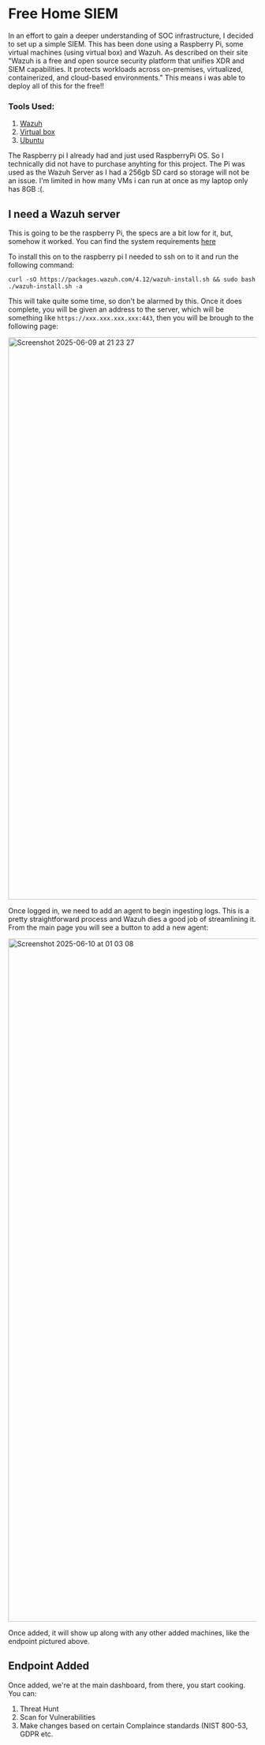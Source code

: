 # Free Home SIEM

In an effort to gain a deeper understanding of SOC infrastructure, I decided to set up a simple SIEM. This has been done using a Raspberry Pi, some virtual machines (using virtual box) and Wazuh. As described on their site "Wazuh is a free and open source security platform that unifies XDR and SIEM capabilities. It protects workloads across on-premises, virtualized, containerized, and cloud-based environments." This means i was able to deploy all of this for the free!!

### Tools Used:
1. [Wazuh](https://wazuh.com/)
2. [Virtual box](https://www.virtualbox.org/)
3. [Ubuntu](https://ubuntu.com/)

The Raspberry pi I already had and just used RaspberryPi OS. So I technically did not have to purchase anyhting for this project. The Pi was used as the Wazuh Server as I had a 256gb SD card so storage will not be an issue. I'm limited in how many VMs i can run at once as my laptop only has 8GB :(. 

## I need a Wazuh server

This is going to be the raspberry Pi, the specs are a bit low for it, but, somehow it worked. You can find the system requirements [here](https://documentation.wazuh.com/current/quickstart.html)

To install this on to the raspberry pi I needed to ssh on to it and run the following command:

```curl -sO https://packages.wazuh.com/4.12/wazuh-install.sh && sudo bash ./wazuh-install.sh -a```

This will take quite some time, so don't be alarmed by this. Once it does complete, you will be given an address to the server, which will be something like ```https://xxx.xxx.xxx.xxx:443```, then you will be brough to the following page: 

<img width="1140" alt="Screenshot 2025-06-09 at 21 23 27" src="https://github.com/user-attachments/assets/16a35d42-cff4-4e9c-be0d-87592c65a999" />

Once logged in, we need to add an agent to begin ingesting logs. This is a pretty straightforward process and Wazuh dies a good job of streamlining it. From the main page you will see a button to add a new agent:



<img width="1385" alt="Screenshot 2025-06-10 at 01 03 08" src="https://github.com/user-attachments/assets/058c3b06-06e1-430c-91b5-39afd75b460f" />

Once added, it will show up along with any other added machines, like the endpoint pictured above.

## Endpoint Added

Once added, we're at the main dashboard, from there, you start cooking. You can:

1. Threat Hunt
2. Scan for Vulnerabilities
3. Make changes based on certain Complaince standards (NIST 800-53, GDPR etc.
